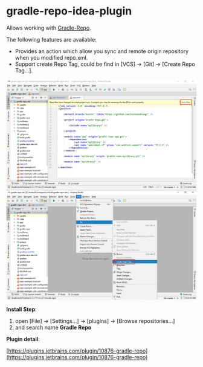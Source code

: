 # gradle-repo-idea-plugin

Allows working with [Gradle-Repo](https://github.com/EastWoodYang/Gradle-Repo).

The following features are available:

* Provides an action which allow you sync and remote origin repository when you modified repo.xml.
* Support create Repo Tag, could be find in [VCS] -> [Git] -> [Create Repo Tag...].

<img src='https://github.com/EastWoodYang/gradle-repo-idea-plugin/blob/master/pictures/1.png'/>

<img src='https://github.com/EastWoodYang/gradle-repo-idea-plugin/blob/master/pictures/2.png'/>

**Install Step**:
1. open [File] -> [Settings...] -> [plugins] -> [Browse repositories...]
2. and search name **Gradle Repo**

**Plugin detail**:

[https://plugins.jetbrains.com/plugin/10876-gradle-repo](https://plugins.jetbrains.com/plugin/10876-gradle-repo)